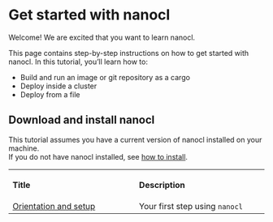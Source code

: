 # Get started with nanocl

Welcome! We are excited that you want to learn nanocl.

This page contains step-by-step instructions on how to get started with nanocl.
In this tutorial, you’ll learn how to:

- Build and run an image or git repository as a cargo
- Deploy inside a cluster
- Deploy from a file

## Download and install nanocl

This tutorial assumes you have a current version of nanocl installed on your
machine.</br> If you do not have nanocl installed, see
[how to install](/guides/installation).

<table>
  <tr>
    <th align="left">
      <img class="nxtmdoc-delete" width="1000" height="0">
      <p>Title</p>
    </th>
    <th align="left">
      <img class="nxtmdoc-delete" width="1000" height="0">
      <p>Description</p>
    </th>
  </tr>
  <tr>
    <td>
      <a href="./1.orientation-and-setup">Orientation and setup</a>
    </td>
    <td>
      Your first step using <code class="plaintext">nanocl</code>
    </td>
  </tr>
</table>
